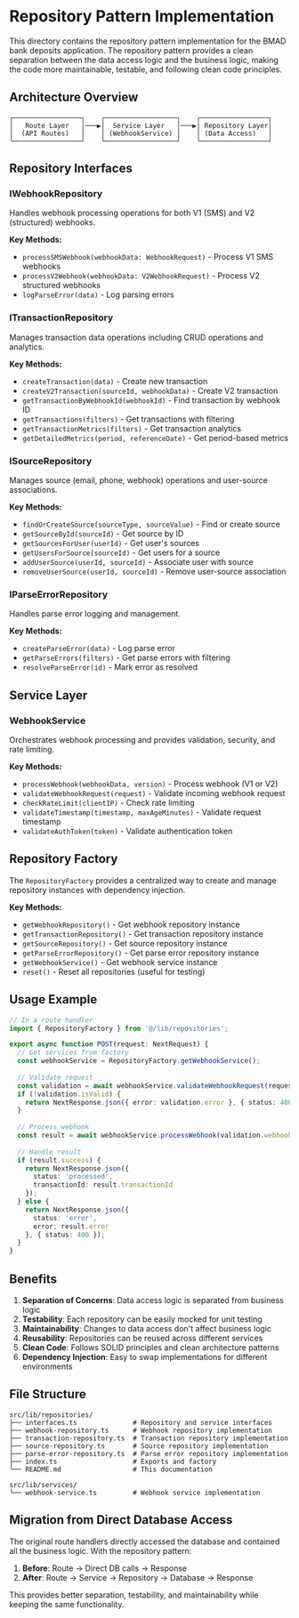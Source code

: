# Repository Pattern Implementation

This directory contains the repository pattern implementation for the BMAD bank deposits application. The repository pattern provides a clean separation between the data access logic and the business logic, making the code more maintainable, testable, and following clean code principles.

## Architecture Overview

```
┌─────────────────┐    ┌──────────────────┐    ┌─────────────────┐
│   Route Layer   │───▶│  Service Layer   │───▶│ Repository Layer│
│  (API Routes)   │    │ (WebhookService) │    │ (Data Access)   │
└─────────────────┘    └──────────────────┘    └─────────────────┘
```

## Repository Interfaces

### IWebhookRepository
Handles webhook processing operations for both V1 (SMS) and V2 (structured) webhooks.

**Key Methods:**
- `processSMSWebhook(webhookData: WebhookRequest)` - Process V1 SMS webhooks
- `processV2Webhook(webhookData: V2WebhookRequest)` - Process V2 structured webhooks
- `logParseError(data)` - Log parsing errors

### ITransactionRepository
Manages transaction data operations including CRUD operations and analytics.

**Key Methods:**
- `createTransaction(data)` - Create new transaction
- `createV2Transaction(sourceId, webhookData)` - Create V2 transaction
- `getTransactionByWebhookId(webhookId)` - Find transaction by webhook ID
- `getTransactions(filters)` - Get transactions with filtering
- `getTransactionMetrics(filters)` - Get transaction analytics
- `getDetailedMetrics(period, referenceDate)` - Get period-based metrics

### ISourceRepository
Manages source (email, phone, webhook) operations and user-source associations.

**Key Methods:**
- `findOrCreateSource(sourceType, sourceValue)` - Find or create source
- `getSourceById(sourceId)` - Get source by ID
- `getSourcesForUser(userId)` - Get user's sources
- `getUsersForSource(sourceId)` - Get users for a source
- `addUserSource(userId, sourceId)` - Associate user with source
- `removeUserSource(userId, sourceId)` - Remove user-source association

### IParseErrorRepository
Handles parse error logging and management.

**Key Methods:**
- `createParseError(data)` - Log parse error
- `getParseErrors(filters)` - Get parse errors with filtering
- `resolveParseError(id)` - Mark error as resolved

## Service Layer

### WebhookService
Orchestrates webhook processing and provides validation, security, and rate limiting.

**Key Methods:**
- `processWebhook(webhookData, version)` - Process webhook (V1 or V2)
- `validateWebhookRequest(request)` - Validate incoming webhook request
- `checkRateLimit(clientIP)` - Check rate limiting
- `validateTimestamp(timestamp, maxAgeMinutes)` - Validate request timestamp
- `validateAuthToken(token)` - Validate authentication token

## Repository Factory

The `RepositoryFactory` provides a centralized way to create and manage repository instances with dependency injection.

**Key Methods:**
- `getWebhookRepository()` - Get webhook repository instance
- `getTransactionRepository()` - Get transaction repository instance
- `getSourceRepository()` - Get source repository instance
- `getParseErrorRepository()` - Get parse error repository instance
- `getWebhookService()` - Get webhook service instance
- `reset()` - Reset all repositories (useful for testing)

## Usage Example

```typescript
// In a route handler
import { RepositoryFactory } from '@/lib/repositories';

export async function POST(request: NextRequest) {
  // Get services from factory
  const webhookService = RepositoryFactory.getWebhookService();
  
  // Validate request
  const validation = await webhookService.validateWebhookRequest(request);
  if (!validation.isValid) {
    return NextResponse.json({ error: validation.error }, { status: 400 });
  }
  
  // Process webhook
  const result = await webhookService.processWebhook(validation.webhookData!, 'v2');
  
  // Handle result
  if (result.success) {
    return NextResponse.json({ 
      status: 'processed', 
      transactionId: result.transactionId 
    });
  } else {
    return NextResponse.json({ 
      status: 'error', 
      error: result.error 
    }, { status: 400 });
  }
}
```

## Benefits

1. **Separation of Concerns**: Data access logic is separated from business logic
2. **Testability**: Each repository can be easily mocked for unit testing
3. **Maintainability**: Changes to data access don't affect business logic
4. **Reusability**: Repositories can be reused across different services
5. **Clean Code**: Follows SOLID principles and clean architecture patterns
6. **Dependency Injection**: Easy to swap implementations for different environments

## File Structure

```
src/lib/repositories/
├── interfaces.ts              # Repository and service interfaces
├── webhook-repository.ts      # Webhook repository implementation
├── transaction-repository.ts  # Transaction repository implementation
├── source-repository.ts       # Source repository implementation
├── parse-error-repository.ts  # Parse error repository implementation
├── index.ts                   # Exports and factory
└── README.md                  # This documentation

src/lib/services/
└── webhook-service.ts         # Webhook service implementation
```

## Migration from Direct Database Access

The original route handlers directly accessed the database and contained all the business logic. With the repository pattern:

1. **Before**: Route → Direct DB calls → Response
2. **After**: Route → Service → Repository → Database → Response

This provides better separation, testability, and maintainability while keeping the same functionality.

